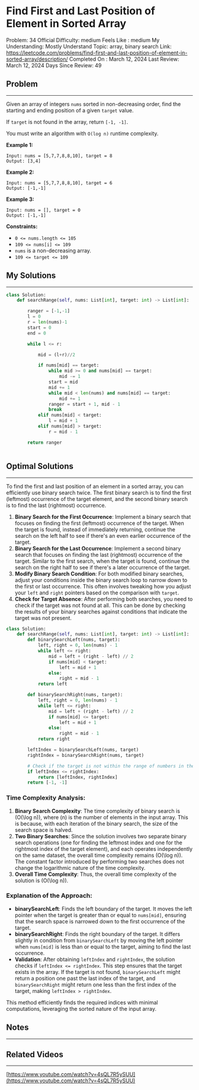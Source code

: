 # Find First and Last Position of Element in Sorted Array

Problem: 34
Official Difficulty: medium
Feels Like : medium
My Understanding: Mostly Understand
Topic: array, binary search
Link: https://leetcode.com/problems/find-first-and-last-position-of-element-in-sorted-array/description/
Completed On : March 12, 2024
Last Review: March 12, 2024
Days Since Review: 49

## Problem

---

Given an array of integers `nums` sorted in non-decreasing order, find the starting and ending position of a given `target` value.

If `target` is not found in the array, return `[-1, -1]`.

You must write an algorithm with `O(log n)` runtime complexity.

**Example 1:**

```
Input: nums = [5,7,7,8,8,10], target = 8
Output: [3,4]
```

**Example 2:**

```
Input: nums = [5,7,7,8,8,10], target = 6
Output: [-1,-1]
```

**Example 3:**

```
Input: nums = [], target = 0
Output: [-1,-1]
```

**Constraints:**

- `0 <= nums.length <= 105`
- `109 <= nums[i] <= 109`
- `nums` is a non-decreasing array.
- `109 <= target <= 109`

## My Solutions

---

```python
class Solution:
    def searchRange(self, nums: List[int], target: int) -> List[int]:

        ranger = [-1,-1]
        l = 0
        r = len(nums)-1
        start = 0
        end = 0

        while l <= r:

            mid = (l+r)//2

            if nums[mid] == target: 
                while mid >= 0 and nums[mid] == target:
                    mid -= 1
                start = mid
                mid += 1
                while mid < len(nums) and nums[mid] == target:
                    mid += 1
                ranger = start + 1, mid - 1
                break
            elif nums[mid] < target:
                l = mid + 1
            elif nums[mid] > target:
                r = mid - 1

        return ranger
```

```python

```

## Optimal Solutions

---

To find the first and last position of an element in a sorted array, you can efficiently use binary search twice. The first binary search is to find the first (leftmost) occurrence of the target element, and the second binary search is to find the last (rightmost) occurrence.

1. **Binary Search for the First Occurrence**: Implement a binary search that focuses on finding the first (leftmost) occurrence of the target. When the target is found, instead of immediately returning, continue the search on the left half to see if there's an even earlier occurrence of the target.
2. **Binary Search for the Last Occurrence**: Implement a second binary search that focuses on finding the last (rightmost) occurrence of the target. Similar to the first search, when the target is found, continue the search on the right half to see if there's a later occurrence of the target.
3. **Modify Binary Search Condition**: For both modified binary searches, adjust your conditions inside the binary search loop to narrow down to the first or last occurrence. This often involves tweaking how you adjust your `left` and `right` pointers based on the comparison with `target`.
4. **Check for Target Absence**: After performing both searches, you need to check if the target was not found at all. This can be done by checking the results of your binary searches against conditions that indicate the target was not present.

```python
class Solution:
    def searchRange(self, nums: List[int], target: int) -> List[int]:
        def binarySearchLeft(nums, target):
            left, right = 0, len(nums) - 1
            while left <= right:
                mid = left + (right - left) // 2
                if nums[mid] < target:
                    left = mid + 1
                else:
                    right = mid - 1
            return left

        def binarySearchRight(nums, target):
            left, right = 0, len(nums) - 1
            while left <= right:
                mid = left + (right - left) // 2
                if nums[mid] <= target:
                    left = mid + 1
                else:
                    right = mid - 1
            return right

        leftIndex = binarySearchLeft(nums, target)
        rightIndex = binarySearchRight(nums, target)

        # Check if the target is not within the range of numbers in the array.
        if leftIndex <= rightIndex:
            return [leftIndex, rightIndex]
        return [-1, -1]

```

### Time Complexity Analysis:

1. **Binary Search Complexity**: The time complexity of binary search is \(O(\log n)\), where \(n\) is the number of elements in the input array. This is because, with each iteration of the binary search, the size of the search space is halved.
2. **Two Binary Searches**: Since the solution involves two separate binary search operations (one for finding the leftmost index and one for the rightmost index of the target element), and each operates independently on the same dataset, the overall time complexity remains \(O(\log n)\). The constant factor introduced by performing two searches does not change the logarithmic nature of the time complexity.
3. **Overall Time Complexity**: Thus, the overall time complexity of the solution is \(O(\log n)\).

### Explanation of the Approach:

- **binarySearchLeft**: Finds the left boundary of the target. It moves the left pointer when the target is greater than or equal to `nums[mid]`, ensuring that the search space is narrowed down to the first occurrence of the target.
- **binarySearchRight**: Finds the right boundary of the target. It differs slightly in condition from `binarySearchLeft` by moving the left pointer when `nums[mid]` is less than or equal to the target, aiming to find the last occurrence.
- **Validation**: After obtaining `leftIndex` and `rightIndex`, the solution checks if `leftIndex <= rightIndex`. This step ensures that the target exists in the array. If the target is not found, `binarySearchLeft` might return a position one past the last index of the target, and `binarySearchRight` might return one less than the first index of the target, making `leftIndex > rightIndex`.

This method efficiently finds the required indices with minimal computations, leveraging the sorted nature of the input array.

## Notes

---

 

## Related Videos

---

[https://www.youtube.com/watch?v=4sQL7R5ySUU](https://www.youtube.com/watch?v=4sQL7R5ySUU)